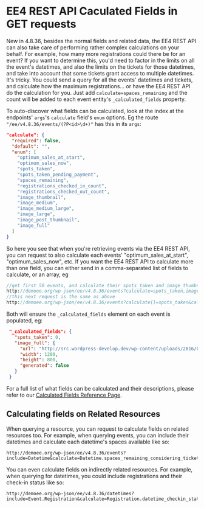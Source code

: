 # EE4 REST API Caculated Fields in GET requests

New in 4.8.36, besides the normal fields and related data, the EE4 REST API can also take care of performing rather complex calculations on your behalf. For example, how many more registrations could there be for an event? If you want to determine this, you'd need to factor in the limits on all the event's datetimes, and also the limits on the tickets for those datetimes, and take into account that some tickets grant access to multiple datetimes. It's tricky. You could send a query for all the events' datetimes and tickets, and calculate how the maximum registrations... or have the EE4 REST API do the calculation for you. Just add `calculate=spaces_remaining` and the count will be added to each event entity's `_calculated_fields` property.

To auto-discover what fields can be calculated, look at the index at the endpoints' `args`'s `calculate` field's `enum` options. Eg the route `"/ee/v4.8.36/events/(?P<id>\d+)"` has this in its `args`:

```json
"calculate": {
  "required": false,
  "default": "",
  "enum": [
    "optimum_sales_at_start",
    "optimum_sales_now",
    "spots_taken",
    "spots_taken_pending_payment",
    "spaces_remaining",
    "registrations_checked_in_count",
    "registrations_checked_out_count",
    "image_thumbnail",
    "image_medium",
    "image_medium_large",
    "image_large",
    "image_post_thumbnail",
    "image_full"
  ]
}
```

So here you see that when you're retrieving events via the EE4 REST API, you can request to also calculate each events' "optimum_sales_at_start", "optimum_sales_now", etc. If you want the EE4 REST API to calculate more than one field, you can either send in a comma-separated list of fields to calculate, or an array, eg

```php
//get first 50 events, and calculate their spots_taken and image_thumbnails
http://demoee.org/wp-json/ee/v4.8.36/events?calculate=spots_taken,image_full
//this next request is the same as above
http://demoee.org/wp-json/ee/v4.8.36/events?calculate[]=spots_taken&calculate[]=image_full
```

Both will ensure the `_calculated_fields` element on each event is populated, eg:

```json
 "_calculated_fields": {
   "spots_taken": 0,
   "image_full": {
     "url": "http://src.wordpress-develop.dev/wp-content/uploads/2016/02/monkey2.jpg",
     "width": 1200,
     "height": 800,
     "generated": false
   }
 }
```

For a full list of what fields can be calculated and their descriptions, please refer to our [Calculated Fields Reference Page](ee4-rest-api-calculated-fields-reference.md).

## Calculating fields on Related Resources

When querying a resource, you can request to calculate fields on related resources too. For example, when querying events, you can include their datetimes and calculate each datetime's spaces available like so:

```
http://demoee.org/wp-json/ee/v4.8.36/events?include=Datetime&calculate=Datetime.spaces_remaining_considering_tickets
```

You can even calculate fields on indirectly related resources. For example, when querying for datetimes, you could include registrations and their check-in status like so:

```
http://demoee.org/wp-json/ee/v4.8.36/datetimes?include=Event.Registration&calculate=Registration.datetime_checkin_stati
```
